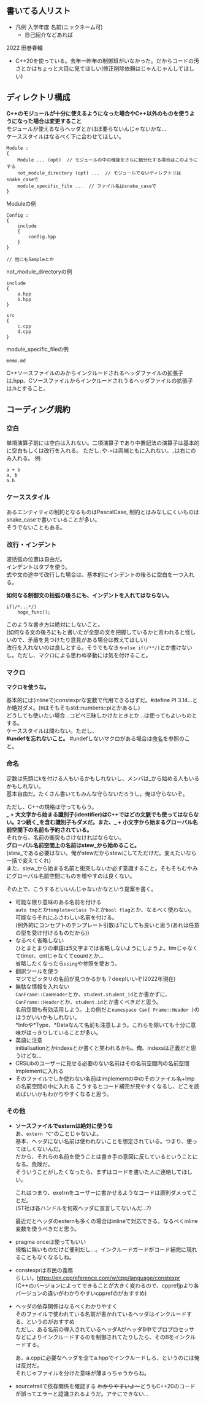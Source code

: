 ## 書いてる人リスト
- 凡例
入学年度 名前(ニックネーム可)
  - 自己紹介などあれば

2022 田巻春輔
- C++20を使っている。去年一昨年の制御班がいなかった。だからコードの汚さとかはちょっと大目に見てほしい(修正削除依頼はじゃんじゃんしてほしい)

## ディレクトリ構成
**C++のモジュールが十分に使えるようになった場合やC++以外のものを使うようになった場合は変更すること**  
モジュールが使えるならヘッダとかほぼ要らないんじゃないかな...  
ケーススタイルはなるべく下に合わせてほしい。  

```
Module :
{
	Module ... (opt)  // モジュールの中の機能をさらに細分化する場合はこのようにする
	not_module_directory (opt) ...  // モジュールでないディレクトリはsnake_caseで
	module_specific_file ...  // ファイル名はsnake_caseで
}
```
Moduleの例
```
Config :
{
	include
	{
		config.hpp
	}
}

// 他にもSampleとか
```
not_module_directoryの例
```
include
{
	a.hpp
	b.hpp
}

src
{
	c.cpp
	d.cpp
}
```
module_specific_fileの例
```
memo.md
```

C++ソースファイルのみからインクルードされるヘッダファイルの拡張子は.hpp、Cソースファイルからインクルードされうるヘッダファイルの拡張子は.hとすること。

## コーディング規約
### 空白
単項演算子前には空白は入れない。二項演算子であり中置記法の演算子は基本的に空白もしくは改行を入れる。
ただし```.```や```->```は両端ともに入れない。```,```は右にのみ入れる。
例:
```
a + b
a, b
a.b
```

### ケーススタイル
あるエンティティの制約となるものはPascalCase, 制約とはみなしにくいものはsnake_caseで書いていることが多い。  
そうでないこともある。  

### 改行・インデント
波括弧の位置は自由だ。  
インデントはタブを使う。  
式や文の途中で改行した場合は、基本的にインデントの後ろに空白を一つ入れる。  
  
**如何なる制御文の括弧の後ろにも、インデントを入れてはならない。**  
```
if(/*...*/)
	hoge_func();
```
このような書き方は絶対にしないこと。  
(如何なる文の後ろにもと書いたが全部の文を把握しているかと言われると怪しいので、矛盾を見つけたり意見がある場合は教えてほしい)  
改行を入れないのは良しとする。そうでもなきゃ```else if(/**/)```とか書けないし。ただし、マクロによる思わぬ挙動には気を付けること。  

### マクロ

**マクロを使うな。**  

基本的には(inlineで)constexprな変数で代用できるはずだ。#define PI 3.14...とか絶対ダメ。(πはそもそもstd::numbers::piとかあるし)  
どうしても使いたい場合...コピペ三昧しかけたときとか...は使ってもよいものとする。  
ケーススタイルは問わない。ただし、  
**#undefを忘れないこと。**
#undefしないマクロがある場合は[命名](#naming)を参照のこと。

<a id="naming"></a>

### 命名
定数は先頭にkを付ける人もいるかもしれないし、メンバは_から始める人もいるかもしれない。  
基本自由だ。たくさん書いてもみんな守らないだろうし。俺は守らないぞ。 

ただし、C++の規格は守ってもらう。  
**_ + 大文字から始まる識別子(identifier)はC++ではどの文脈でも使ってはならない。2つ続く_を含む識別子もダメだ。また、_ + 小文字から始まるグローバル名前空間下の名前も予約されている。**  
それから、名前の衝突もさけなければならない。  
**グローバル名前空間上の名前はstew_から始めること。**  
(stew_である必要はない。俺がstewだからstewにしてただけだ。変えたいなら一括で変えてくれ)  
また、stew_から始まる名前と衝突しないか必ず意識すること。そもそもむやみにグローバル名前空間にものを増やすのは良くない。

その上で、こうするといいんじゃないかなという提案を書く。
- 可能な限り意味のある名前を付ける  
```auto tmp```とか```template<class T>```とか```bool flag```とか、なるべく使わない。可能ならそれにふさわしい名前を付ける。  
(例外的にコンセプトのテンプレート引数はTにしても良いと思う(あれは任意の型を受け付けるものだから))
- なるべく省略しない  
ひとまとまりの単語は5文字までは省略しないようにしようよ。timじゃなくてtimer、cntじゃなくてcountとか...  
省略したくなったら```using```や参照を使おう。
- 翻訳ツールを使う  
マジでピッタリの名前が見つかるかも？deeplいいぞ(2022年現在)
- 無駄な情報を入れない  
```CanFrame::CanHeader```とか、```student.student_id```とか書かずに、```CanFrame::Header```とか、```student.id```とか書くべきだと思う。  
名前空間も有効活用しよう。上の例だと```namespace Can{ Frame::Header }```のほうがいいかもしれない。  
\*Infoや\*Type、\*Dataなんて名前も注意しよう。これらを除いても十分に意味がはっきりしていることが多い。  
- 英語に注意  
initialisationとかindexsとか書くと笑われるかも。俺、indexsは正義だと思うけどな...
- CRSLibのユーザーに見せる必要のない名前はその名前空間内の名前空間Implementに入れる
- そのファイルでしか使わない名前はImplementの中のそのファイル名+Impの名前空間の中に入れる
こうするとコード補完が見やすくなるし、どこを読めばいいかもわかりやすくなると思う。

### その他
- **ソースファイルでexternは絶対に使うな**  
  あ、```extern "C"```のことじゃないよ。  
  基本、ヘッダにない名前は使われないことを想定されている。つまり、使ってほしくないんだ。  
  だから、それらの名前を使うことは書き手の意図に反しているということになる。危険だ。  
  そういうことがしたくなったら、まずはコードを書いた人に連絡してほしい。  

  これはつまり、exetrnをユーザーに書かせるようなコードは原則ダメってことだ。  
  (ST社は各ハンドルを何故ヘッダに宣言してないんだ...?)  

  最近だとヘッダのexternも多くの場合はinlineで対応できる。なるべくinline変数を使うべきだと思う。
- pragma onceは使ってもいい  
  規格に無いものだけど便利だし...。インクルードガードがコード補完に現れることもなくなるしね。
- constexprは市民の義務  
  らしい。https://en.cppreference.com/w/cpp/language/constexpr  
  (C++のバージョンによってできることが大きく変わるので、cpprefjpより各バージョンの違いがわかりやすいcpprefのがおすすめ)
- ヘッダの依存関係はなるべくわかりやすく  
  そのファイルで使われている名前が書かれているヘッダはインクルードする、というのがおすすめ  
  ただし、ある名前の導入されているヘッダAがヘッダB中でプロプロセッサなどによりインクルードするのを制御されてたりしたら、そのBをインクルードする。  

  あ、a.cppに必要なヘッダを全てa.hppでインクルードしろ、というのには俺は反対だ。  
  それじゃファイルを分けた意味が薄まっちゃうからね。  
- sourcetrailで依存関係を確認する
  ~~わかりやすいよ～~~どうもC++20のコードが誤ってエラーと認識されるようだ。アテにできない...

<!-- ### 最後に
**書いたコードには責任を持つこと。**  
少なくともそう心がけること。  

自戒でもあるが。  

書いたコードは当然、使われる。自身によって、自分の同期によって、後輩によって、もしかしたら全く知らない誰かによって。  
もしコードにバグがあったら、ロボットが暴走するかもしれない。そして誰かがケガしたり、場合によっては大きな事故になるかもしれない。  

法的責任を負えとは言わない。だが、自分が適当に書いたコードで誰かが傷つけばきっととっても辛い。  
頑張ってコードを書いてくれた人にそのような思いはしてほしくない。  

2022年現在、C++コードは簡単に未定義動作を起こす。バグを全く含まないコードを書けというのはきっと無理な話だろう。  
だが、「自分は真摯にコードを書いている」という自負があれば、何かあってもちょっとはマシな心持ちになれると思うのだ。  

「動けばいい」という思想は時間的余裕の少ない我々大学サークルにとっては素晴らしいものだが、危険なものでもあるということを忘れないでほしい。  
せめて「これはもしかしたらバグるかもだけど、この安全装置があるから十分に安全、大丈夫」など、適当に作ったしわ寄せは必ずどこかで解決しよう。 -->